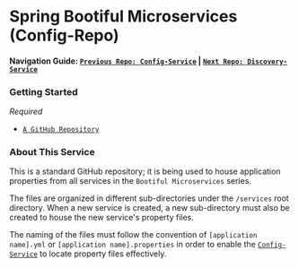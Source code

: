 # Spring Bootiful Microservices (Config-Repo)

#### Navigation Guide: [`Previous Repo: Config-Service`](https://github.com/Prempeh-Gyan/1.0-Config-Service)   |   [`Next Repo: Discovery-Service`](https://github.com/Prempeh-Gyan/1.2-Discovery-Service)

### Getting Started
*Required*
* [`A GitHub Repository`](https://github.com)

### About This Service
This is a standard GitHub repository; it is being used to house application properties from all services in the `Bootiful Microservices` series.

The files are organized in different sub-directories under the `/services` root directory. When a new service is created, a new sub-directory must also be created to house the new service's property files.

The naming of the files must follow the convention of `[application name].yml` or `[application name].properties` in order to enable the [`Config-Service`](https://github.com/Prempeh-Gyan/1.0-Config-Service) to locate property files effectively.